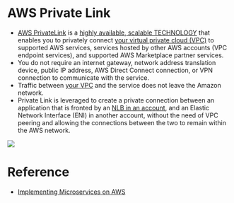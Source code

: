 
# AWS Private Link
- [AWS PrivateLink](https://aws.amazon.com/privatelink) is a [highly available, scalable TECHNOLOGY](../../../../../7a_HighAvailability/Readme.md) that enables you to privately connect [your virtual private cloud (VPC)](../../Readme.md) to supported AWS services, services hosted by other AWS accounts (VPC endpoint services), and supported AWS Marketplace partner services. 
- You do not require an internet gateway, network address translation device, public IP address, AWS Direct Connect connection, or VPN connection to communicate with the service. 
- Traffic between [your VPC](../../Readme.md) and the service does not leave the Amazon network.
- Private Link is leveraged to create a private connection between an application that is fronted by an [NLB in an account](../../../2_ApplicationNetworking/ElasticLoadBalancer/Readme.md), and an Elastic Network Interface (ENI) in another account, without the need of VPC peering and allowing the connections between the two to remain within the AWS network.

![](https://docs.aws.amazon.com/images/whitepapers/latest/building-scalable-secure-multi-vpc-network-infrastructure/images/aws-privatelink.png)

# Reference
- [Implementing Microservices on AWS](https://docs.aws.amazon.com/whitepapers/latest/microservices-on-aws/microservices.html)